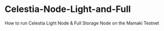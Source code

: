 # Celestia-Node-Light-and-Full
How to run Celestia Light Node &amp; Full Storage Node on the Mamaki Testnet
